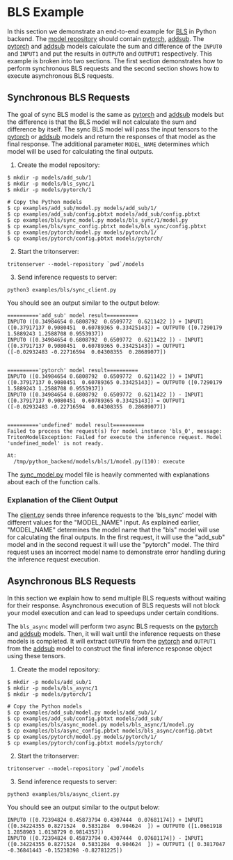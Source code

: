<!--
# Copyright 2021-2022, NVIDIA CORPORATION & AFFILIATES. All rights reserved.
#
# Redistribution and use in source and binary forms, with or without
# modification, are permitted provided that the following conditions
# are met:
#  * Redistributions of source code must retain the above copyright
#    notice, this list of conditions and the following disclaimer.
#  * Redistributions in binary form must reproduce the above copyright
#    notice, this list of conditions and the following disclaimer in the
#    documentation and/or other materials provided with the distribution.
#  * Neither the name of NVIDIA CORPORATION nor the names of its
#    contributors may be used to endorse or promote products derived
#    from this software without specific prior written permission.
#
# THIS SOFTWARE IS PROVIDED BY THE COPYRIGHT HOLDERS ``AS IS'' AND ANY
# EXPRESS OR IMPLIED WARRANTIES, INCLUDING, BUT NOT LIMITED TO, THE
# IMPLIED WARRANTIES OF MERCHANTABILITY AND FITNESS FOR A PARTICULAR
# PURPOSE ARE DISCLAIMED.  IN NO EVENT SHALL THE COPYRIGHT OWNER OR
# CONTRIBUTORS BE LIABLE FOR ANY DIRECT, INDIRECT, INCIDENTAL, SPECIAL,
# EXEMPLARY, OR CONSEQUENTIAL DAMAGES (INCLUDING, BUT NOT LIMITED TO,
# PROCUREMENT OF SUBSTITUTE GOODS OR SERVICES; LOSS OF USE, DATA, OR
# PROFITS; OR BUSINESS INTERRUPTION) HOWEVER CAUSED AND ON ANY THEORY
# OF LIABILITY, WHETHER IN CONTRACT, STRICT LIABILITY, OR TORT
# (INCLUDING NEGLIGENCE OR OTHERWISE) ARISING IN ANY WAY OUT OF THE USE
# OF THIS SOFTWARE, EVEN IF ADVISED OF THE POSSIBILITY OF SUCH DAMAGE.
-->

# BLS Example

In this section we demonstrate an end-to-end example for
[BLS](../../README.md#business-logic-scripting) in Python backend. The
[model repository](https://github.com/triton-inference-server/server/blob/main/docs/user_guide/model_repository.md)
should contain [pytorch](../pytorch), [addsub](../add_sub).  The
[pytorch](../pytorch) and [addsub](../add_sub) models calculate the sum and
difference of the `INPUT0` and `INPUT1` and put the results in `OUTPUT0` and
`OUTPUT1` respectively. This example is broken into two sections. The first
section demonstrates how to perform synchronous BLS requests and the second
section shows how to execute asynchronous BLS requests.

## Synchronous BLS Requests

The goal of sync BLS model is the same as [pytorch](../pytorch) and
[addsub](../add_sub) models but the difference is that the BLS model will not
calculate the sum and difference by itself. The sync BLS model will pass the
input tensors to the [pytorch](../pytorch) or [addsub](../add_sub) models and
return the responses of that model as the final response. The additional
parameter `MODEL_NAME` determines which model will be used for calculating the
final outputs.

1. Create the model repository:

```console
$ mkdir -p models/add_sub/1
$ mkdir -p models/bls_sync/1
$ mkdir -p models/pytorch/1

# Copy the Python models
$ cp examples/add_sub/model.py models/add_sub/1/
$ cp examples/add_sub/config.pbtxt models/add_sub/config.pbtxt
$ cp examples/bls/sync_model.py models/bls_sync/1/model.py
$ cp examples/bls/sync_config.pbtxt models/bls_sync/config.pbtxt
$ cp examples/pytorch/model.py models/pytorch/1/
$ cp examples/pytorch/config.pbtxt models/pytorch/
```

2. Start the tritonserver:

```
tritonserver --model-repository `pwd`/models
```

3. Send inference requests to server:

```
python3 examples/bls/sync_client.py
```

You should see an output similar to the output below:

```
=========='add_sub' model result==========
INPUT0 ([0.34984654 0.6808792  0.6509772  0.6211422 ]) + INPUT1 ([0.37917137 0.9080451  0.60789365 0.33425143]) = OUTPUT0 ([0.7290179 1.5889243 1.2588708 0.9553937])
INPUT0 ([0.34984654 0.6808792  0.6509772  0.6211422 ]) - INPUT1 ([0.37917137 0.9080451  0.60789365 0.33425143]) = OUTPUT1 ([-0.02932483 -0.22716594  0.04308355  0.28689077])


=========='pytorch' model result==========
INPUT0 ([0.34984654 0.6808792  0.6509772  0.6211422 ]) + INPUT1 ([0.37917137 0.9080451  0.60789365 0.33425143]) = OUTPUT0 ([0.7290179 1.5889243 1.2588708 0.9553937])
INPUT0 ([0.34984654 0.6808792  0.6509772  0.6211422 ]) - INPUT1 ([0.37917137 0.9080451  0.60789365 0.33425143]) = OUTPUT1 ([-0.02932483 -0.22716594  0.04308355  0.28689077])


=========='undefined' model result==========
Failed to process the request(s) for model instance 'bls_0', message: TritonModelException: Failed for execute the inference request. Model 'undefined_model' is not ready.

At:
  /tmp/python_backend/models/bls/1/model.py(110): execute
```

The [sync_model.py](./sync_model.py) model file is heavily commented with
explanations about each of the function calls.

### Explanation of the Client Output

The [client.py](./sync_client.py) sends three inference requests to the 'bls_sync'
model with different values for the "MODEL_NAME" input. As explained earlier,
"MODEL_NAME" determines the model name that the "bls" model will use for
calculating the final outputs. In the first request, it will use the "add_sub"
model and in the second request it will use the "pytorch" model. The third
request uses an incorrect model name to demonstrate error handling during
the inference request execution.

## Asynchronous BLS Requests

In this section we explain how to send multiple BLS requests without waiting for
their response. Asynchronous execution of BLS requests will not block your
model execution and can lead to speedups under certain conditions.

The `bls_async` model will perform two async BLS requests on the
[pytorch](../pytorch) and [addsub](../add_sub) models. Then, it will wait until
the inference requests on these models is completed. It will extract `OUTPUT0`
from the [pytorch](../pytorch) and `OUTPUT1` from the [addsub](../add_sub) model
to construct the final inference response object using these tensors.

1. Create the model repository:

```console
$ mkdir -p models/add_sub/1
$ mkdir -p models/bls_async/1
$ mkdir -p models/pytorch/1

# Copy the Python models
$ cp examples/add_sub/model.py models/add_sub/1/
$ cp examples/add_sub/config.pbtxt models/add_sub/
$ cp examples/bls/async_model.py models/bls_async/1/model.py
$ cp examples/bls/async_config.pbtxt models/bls_async/config.pbtxt
$ cp examples/pytorch/model.py models/pytorch/1/
$ cp examples/pytorch/config.pbtxt models/pytorch/
```

2. Start the tritonserver:

```
tritonserver --model-repository `pwd`/models
```

3. Send inference requests to server:

```
python3 examples/bls/async_client.py
```

You should see an output similar to the output below:

```
INPUT0 ([0.72394824 0.45873794 0.4307444  0.07681174]) + INPUT1 ([0.34224355 0.8271524  0.5831284  0.904624  ]) = OUTPUT0 ([1.0661918 1.2858903 1.0138729 0.9814357])
INPUT0 ([0.72394824 0.45873794 0.4307444  0.07681174]) - INPUT1 ([0.34224355 0.8271524  0.5831284  0.904624  ]) = OUTPUT1 ([ 0.3817047  -0.36841443 -0.15238398 -0.82781225])
```

